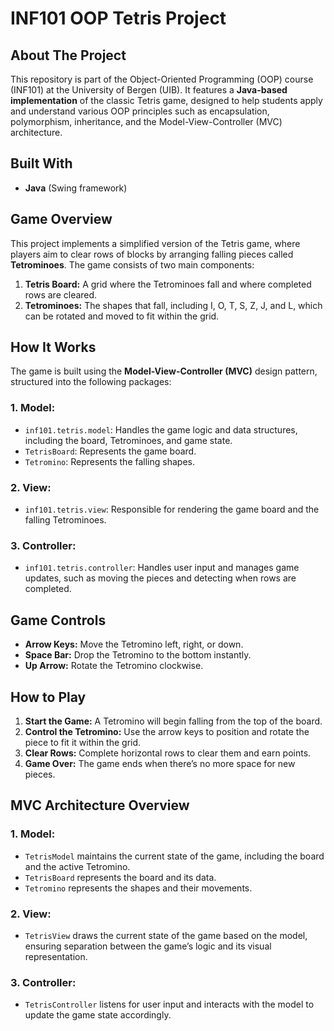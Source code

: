 # INF101 OOP Tetris Project

## About The Project

This repository is part of the Object-Oriented Programming (OOP) course (INF101) at the University of Bergen (UIB). It features a **Java-based implementation** of the classic Tetris game, designed to help students apply and understand various OOP principles such as encapsulation, polymorphism, inheritance, and the Model-View-Controller (MVC) architecture.

## Built With

- **Java** (Swing framework)

## Game Overview

This project implements a simplified version of the Tetris game, where players aim to clear rows of blocks by arranging falling pieces called **Tetrominoes**. The game consists of two main components:

1. **Tetris Board:** A grid where the Tetrominoes fall and where completed rows are cleared.
2. **Tetrominoes:** The shapes that fall, including I, O, T, S, Z, J, and L, which can be rotated and moved to fit within the grid.

## How It Works

The game is built using the **Model-View-Controller (MVC)** design pattern, structured into the following packages:

### 1. **Model:**
   - `inf101.tetris.model`: Handles the game logic and data structures, including the board, Tetrominoes, and game state.
   - `TetrisBoard`: Represents the game board.
   - `Tetromino`: Represents the falling shapes.

### 2. **View:**
   - `inf101.tetris.view`: Responsible for rendering the game board and the falling Tetrominoes.

### 3. **Controller:**
   - `inf101.tetris.controller`: Handles user input and manages game updates, such as moving the pieces and detecting when rows are completed.

## Game Controls

- **Arrow Keys:** Move the Tetromino left, right, or down.
- **Space Bar:** Drop the Tetromino to the bottom instantly.
- **Up Arrow:** Rotate the Tetromino clockwise.

## How to Play

1. **Start the Game:** A Tetromino will begin falling from the top of the board.
2. **Control the Tetromino:** Use the arrow keys to position and rotate the piece to fit it within the grid.
3. **Clear Rows:** Complete horizontal rows to clear them and earn points.
4. **Game Over:** The game ends when there’s no more space for new pieces.

## MVC Architecture Overview

### 1. **Model:**
   - `TetrisModel` maintains the current state of the game, including the board and the active Tetromino.
   - `TetrisBoard` represents the board and its data.
   - `Tetromino` represents the shapes and their movements.

### 2. **View:**
   - `TetrisView` draws the current state of the game based on the model, ensuring separation between the game’s logic and its visual representation.

### 3. **Controller:**
   - `TetrisController` listens for user input and interacts with the model to update the game state accordingly.

